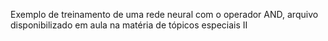 Exemplo de treinamento de uma rede neural com o operador AND, arquivo disponibilizado em aula na matéria de tópicos especiais II
